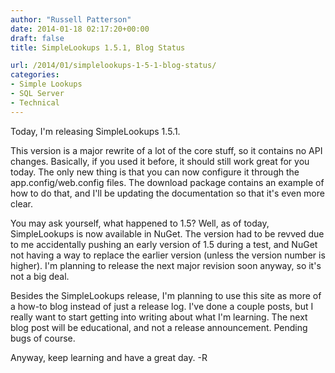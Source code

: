 ```yaml
---
author: "Russell Patterson"
date: 2014-01-18 02:17:20+00:00
draft: false
title: SimpleLookups 1.5.1, Blog Status

url: /2014/01/simplelookups-1-5-1-blog-status/
categories:
- Simple Lookups
- SQL Server
- Technical
---
```


Today, I'm releasing SimpleLookups 1.5.1. 

This version is a major rewrite of a lot of the core stuff, so it contains no API changes. Basically, if you used it before, it should still work great for you today. The only new thing is that you can now configure it through the app.config/web.config files. The download package contains an example of how to do that, and I'll be updating the documentation so that it's even more clear.

You may ask yourself, what happened to 1.5? Well, as of today, SimpleLookups is now available in NuGet. The version had to be revved due to me accidentally pushing an early version of 1.5 during a test, and NuGet not having a way to replace the earlier version (unless the version number is higher). I'm planning to release the next major revision soon anyway, so it's not a big deal.

Besides the SimpleLookups release, I'm planning to use this site as more of a how-to blog instead of just a release log. I've done a couple posts, but I really want to start getting into writing about what I'm learning. The next blog post will be educational, and not a release announcement. Pending bugs of course.

Anyway, keep learning and have a great day. -R
